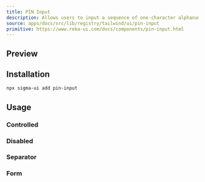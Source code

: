 ```yaml
---
title: PIN Input
description: Allows users to input a sequence of one-character alphanumeric inputs.
source: apps/docs/src/lib/registry/tailwind/ui/pin-input
primitive: https://www.reka-ui.com/docs/components/pin-input.html
---
```


## Preview

<ComponentPreview name="PinInput" />

## Installation

```bash
npx sigma-ui add pin-input
```

## Usage

### Controlled

<ComponentPreview name="PinInputControlled" />

### Disabled

<ComponentPreview name="PinInputDisabled" />

### Separator

<ComponentPreview name="PinInputSeparator" />

### Form

<ComponentPreview name="PinInputForm" />
